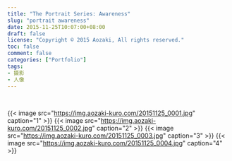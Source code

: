 ```yaml
---
title: "The Portrait Series: Awareness"
slug: "portrait awareness"
date: 2015-11-25T10:07:00+08:00
draft: false
license: "Copyright © 2015 Aozaki, All rights reserved."
toc: false
comment: false
categories: ["Portfolio"]
tags: 
- 摄影
- 人像
---
```


<br>

{{< image src="https://img.aozaki-kuro.com/20151125_0001.jpg" caption="1" >}}
{{< image src="https://img.aozaki-kuro.com/20151125_0002.jpg" caption="2" >}}
{{< image src="https://img.aozaki-kuro.com/20151125_0003.jpg" caption="3" >}}
{{< image src="https://img.aozaki-kuro.com/20151125_0004.jpg" caption="4" >}}

<!--
    Nikon D800
    Nikon AF-S NIKKOR 28mm f/1.8G
    Nikon AF-S NIKKOR 85mm f/1.8G
-->
